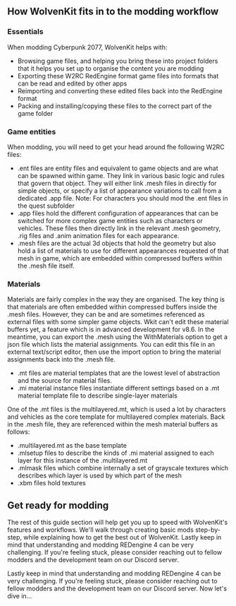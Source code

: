 ## How WolvenKit fits in to the modding workflow
### Essentials
When modding Cyberpunk 2077, WolvenKit helps with:
* Browsing game files, and helping you bring these into project folders that it helps you set up to organise the content you are modding
* Exporting these W2RC RedEngine format game files into formats that can be read and edited by other apps
* Reimporting and converting these edited files back into the RedEngine format
* Packing and installing/copying these files to the correct part of the game folder

### Game entities
When modding, you will need to get your head around fhe following W2RC files:
* .ent files are entity files and equivalent to game objects and are what can be spawned within game. They link in various basic logic and rules that govern that object. They will either link .mesh files in directly for simple objects, or specify a list of appearance variations to call from a dedicated .app file. Note: For characters you should mod the .ent files in the quest subfolder
* .app files hold the different configuration of appearances that can be switched for more complex game entities such as characters or vehicles. These files then directly link in the relevant .mesh geometry, .rig files and .anim animation files for each appearance. 
* .mesh files are the actual 3d objects that hold the geometry but also hold a list of materials to use for different appearances requested of that mesh in game, which are embedded within compressed buffers within the .mesh file itself. 

### Materials
Materials are fairly complex in the way they are organised. The key thing is that materials are often embedded within compressed buffers inside the .mesh files. However, they can be and are sometimes referenced as external files with some simpler game objects.
Wkit can't edit these material buffers yet, a feature which is in advanced development for v8.6. In the meantime, you can export the .mesh using the WithMaterials option to get a json file which lists the material assignments. You can edit this file in an external text/script editor, then use the import option to bring the material assignments back into the .mesh file.
* .mt files are material templates that are the lowest level of abstraction and the source for material files. 
* .mi material instance files instantiate different settings based  on a .mt material template file to describe single-layer materials

One of the .mt files is the multilayered.mt, which is used a lot by characters and vehicles as the core template for multilayered complex materials. Back in the .mesh file, they are referenced within the mesh material buffers as follows:
* .multilayered.mt as the base template
* .mlsetup files to describe the kinds of .mi material assigned to each layer for this instance of the .multilayered.mt
* .mlmask files which combine internally a set of grayscale textures which describes which layer is used by which part of the mesh
* .xbm files hold textures

## Get ready for modding
The rest of this guide section will help get you up to speed with WolvenKit's features and workflows. We'll walk through creating basic mods step-by-step, while explaining how to get the best out of WolvenKit. Lastly keep in mind that understanding and modding REDengine 4 can be very challenging. If you're feeling stuck, please consider reaching out to fellow modders and the development team on our Discord server.

Lastly keep in mind that understanding and modding REDengine 4 can be very challenging. If you're feeling stuck, please consider reaching out to fellow modders and the development team on our Discord server. Now let's dive in... 


